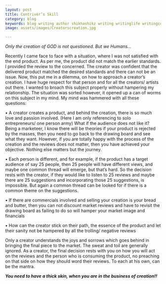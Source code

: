 ```yaml
---
layout: post
title: Contriver’s Skill
category: blog
keywords: blog writing author shikhashikz writing writinglife writingcommunity dailyblogpost skill creation goingsolo
image: assets/images/Creatorscreation.jpg

---
```


*Only the creation of GOD is not questioned. But we Humans…*

Recently I came face to face with a situation, where I was not satisfied with the end product. As per me, the product did not match the earlier standards. I provided the review to the concerned. The creator was confident that the delivered product matched the desired standards and there can not be an issue. Now, this put me in a dilemma, on how to approach a creator’s creation. I have huge respect for that person and for all the creators/ artists out there. I wanted to broach this subject properly without hampering my relationship. The situation was sorted however, it opened up a can of worms on this subject in my mind. My mind was hammered with all these questions:

•	A creator creates a product, and behind the creation, there is so much love and passion involved. (Here I am only referencing to solo entrepreneurs/ one person army) What if the audience does not like it? Being a marketeer, I know there will be theories if your product is rejected by the masses, then you need to go back to the drawing board and see what they want. However, if you are totally happy with the process of the creation and the reviews does not matter, then you have achieved your objective. Nothing else matters but the journey.

•	Each person is different, and for example, if the product has a target audience of say 25 people, then 25 people will have different views, and maybe one common thread will emerge, but that’s hard. So the decision rests with the creator, if they would like to listen to 25 reviews and maybe there are 25 suggestions and incorporating those 25 suggestions, is impossible. But again a common thread can be looked for if there is a common theme on the suggestions.

•	If there are commercials involved and selling your creation is your bread and butter, then you can not discount market reviews and have to revisit the drawing board as failing to do so will hamper your market image and financials

•	How can the creator stick on their path, the essence of the product and let their sanity not be hampered by all the trolling/ negative reviews

Only a creator understands the joys and sorrows which goes behind in bringing the final piece to the market. The sweat and toil are generally ignored. As a creator, the final decision rests with you on how you will act on the reviews and the person who is consuming the product, no preaching on that side on how they should word their reviews. To each at his own, can be the mantra. 

***You need to have a thick skin, when you are in the business of creation!!***

